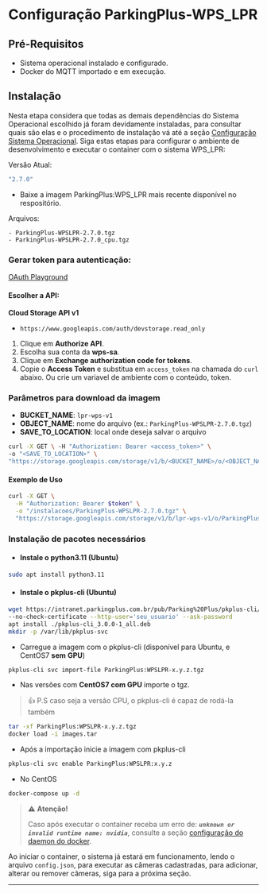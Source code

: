 # Configuração ParkingPlus-WPS_LPR

## Pré-Requisitos
-   Sistema operacional instalado e configurado.
-   Docker do MQTT importado e em execução.

## Instalação
Nesta etapa considera que todas as demais dependências do Sistema Operacional escolhido já foram 
devidamente instaladas, para consultar quais são elas e o procedimento de instalação vá até a 
seção [Configuração Sistema Operacional](configuracao_sistema_operacional.md). Siga estas etapas para configurar o ambiente de
desenvolvimento e executar o container com o sistema WPS_LPR:

Versâo Atual: 
```bash
"2.7.0"
```

* Baixe a imagem ParkingPlus:WPS_LPR mais recente disponível no respositório.

Arquivos:
```
- ParkingPlus-WPSLPR-2.7.0.tgz
- ParkingPlus-WPSLPR-2.7.0_cpu.tgz
```


### Gerar token para autenticação:

[OAuth Playground](https://developers.google.com/oauthplayground/?hl=pt-br)

#### Escolher a API:
**Cloud Storage API v1**

-   `https://www.googleapis.com/auth/devstorage.read_only`

1. Clique em **Authorize API**.
2. Escolha sua conta da **wps-sa**.
3. Clique em **Exchange authorization code for tokens**.
4. Copie o **Access Token** e substitua em `access_token` na chamada do `curl` abaixo. Ou crie um variavel de ambiente com o conteúdo, token.


### Parâmetros para download da imagem
- **BUCKET_NAME**: `lpr-wps-v1`
- **OBJECT_NAME**: nome do arquivo (ex.: `ParkingPlus-WPSLPR-2.7.0.tgz`)
- **SAVE_TO_LOCATION**: local onde deseja salvar o arquivo

```bash
curl -X GET \ -H "Authorization: Bearer <access_token>" \ 
-o "<SAVE_TO_LOCATION>" \ 
"https://storage.googleapis.com/storage/v1/b/<BUCKET_NAME>/o/<OBJECT_NAME>?alt=media"
```

#### Exemplo de Uso
```bash
curl -X GET \
  -H "Authorization: Bearer $token" \
  -o "/instalacoes/ParkingPlus-WPSLPR-2.7.0.tgz" \
  "https://storage.googleapis.com/storage/v1/b/lpr-wps-v1/o/ParkingPlus-WPSLPR-2.7.0.tgz?alt=media"
```

### Instalação de pacotes necessários

* #### Instale o python3.11 (Ubuntu)
```bash
sudo apt install python3.11
```
* #### Instale o pkplus-cli (Ubuntu)
```bash
wget https://intranet.parkingplus.com.br/pub/Parking%20Plus/pkplus-cli/3.0.0/pkplus-cli_3.0.0-1_all.deb \
--no-check-certificate --http-user='seu_usuario' --ask-password
apt install ./pkplus-cli_3.0.0-1_all.deb
mkdir -p /var/lib/pkplus-svc
```
* Carregue a imagem com o pkplus-cli (disponível para Ubuntu, e CentOS7 **sem** **GPU**)
```bash
pkplus-cli svc import-file ParkingPlus:WPSLPR-x.y.z.tgz
```
* Nas versões com **CentOS7 com GPU** importe o tgz.
> 👍 P.S caso seja a versão CPU, o pkplus-cli é capaz de rodá-la também
```bash
tar -xf ParkingPlus:WPSLPR-x.y.z.tgz
docker load -i images.tar
```
* Após a importação inicie a imagem com pkplus-cli
```bash
pkplus-cli svc enable ParkingPlus:WPSLPR:x.y.z
```
* No CentOS
```bash
docker-compose up -d
```
> ⚠️ **Atenção!**
> 
> Caso após executar o container receba um erro de:
> **_`unknown or invalid runtime name: nvidia`_**, consulte a seção 
> [configuração do daemon do docker](configuracao_sistema_operacional.md#51-execute-o-seguinte-comando-para-configurar-o-daemon-do-docker).

Ao iniciar o container, o sistema já estará em funcionamento, lendo o arquivo `config.json`, para 
executar as câmeras cadastradas, para adicionar, alterar ou remover câmeras, siga para a próxima seção.

------------
